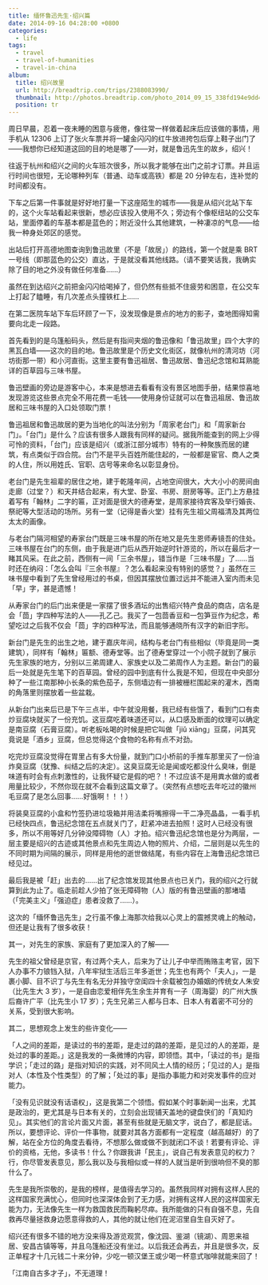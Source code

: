 ```yaml
---
title: 缅怀鲁迅先生·绍兴篇
date: 2014-09-16 04:28:00 +0800
categories:
  - life
tags:
  - travel
  - travel-of-humanities
  - travel-in-china
album:
  title: 绍兴故里
  url: http://breadtrip.com/trips/2388083990/
  thumbnail: http://photos.breadtrip.com/photo_2014_09_15_338fd194e9dd4440cbe91c3e8ec36449.jpg
  position: tr
---
```


周日早晨，忍着一夜未睡的困意与疲倦，像往常一样做着起床后应该做的事情，用手机从 12306 上订了张火车票并将一罐金闪闪的红牛放进挎包后穿上鞋子出门了——我想你已经知道这回的目的地是哪了——对，就是鲁迅先生的故乡，绍兴！

往返于杭州和绍兴之间的火车班次很多，所以我才能够在出门之前才订票。并且运行时间也很短，无论哪种列车（普通、动车或高铁）都是 20 分钟左右，连补觉的时间都没有。

下车之后第一件事就是好好地打量一下这座陌生的城市——我是从绍兴北站下车的，这个火车站看起来很新，想必应该投入使用不久；旁边有个像枢纽站的公交车站，里面停着的车基本都是蓝色的；附近没什么其他建筑，一种凄凉的气息——给我一种身处郊区的感觉。

出站后打开高德地图查询到鲁迅故里（不是「故居」）的路线，第一个就是乘 BRT 一号线（即那蓝色的公交）直达，于是就没看其他线路。（请不要笑话我，我确实除了目的地之外没有做任何准备……）

虽然在到达绍兴之前把金闪闪给喝掉了，但仍然有些抵不住疲劳和困意，在公交车上打起了瞌睡，有几次差点头撞铁杠上……

在第二医院车站下车后环顾了一下，没发现像是景点的地方的影子，查地图得知需要向北走一段路。

首先看到的是乌篷船码头，然后是有指间夹烟的鲁迅像和「鲁迅故里」四个大字的黑瓦白墙——这次的目的地。鲁迅故里是个历史文化街区，就像杭州的清河坊（河坊街那一带）和小河直街。这里主要有鲁迅祖居、鲁迅故居、鲁迅纪念馆和耳熟能详的百草园与三味书屋。

鲁迅壁画的旁边是游客中心，本来是想进去看看有没有景区地图手册，结果惊喜地发现游览这些景点完全不用花费一毛钱——使用身份证就可以在鲁迅祖居、鲁迅故居和三味书屋的入口处领取门票！

鲁迅祖居和鲁迅故居的更为当地化的叫法分别为「周家老台门」和「周家新台门」。「台门」是什么？应该有很多人跟我有同样的疑问。据我所能查到的网上少得可怜的资料，「台门」应该是绍兴（或浙江部分城市）特有的一种聚族而居的建筑，有点类似于四合院。台门不是平头百姓所能住起的，一般都是宦官、商人之类的人住，所以用姓氏、官职、店号等来命名以彰显身份。

老台门是先生祖辈的居住之地，建于乾隆年间，占地空间很大，大大小小的房间由走廊（过堂？）和天井结合起来，有大堂、卧室、书房、厨房等等。正门上方悬挂着写有「翰林」二字的匾，正对面是很大的德寿堂，是周家接待宾客及举行婚丧、祭祀等大型活动的场所。另有一堂（记得是香火堂）挂有先生祖父周福清及其两位太太的画像。

与老台门隔河相望的寿家台门既是三味书屋的所在地又是先生恩师寿镜吾的住处。三味书屋在台门的东侧，由于我是进门后从西开始逆时针游览的，所以在最后才一睹其风采。在此之前，西侧有一间「三余书屋」，错当作是「三味书屋」了……当时还在纳闷：「怎么会叫『三余书屋』？怎么看起来没有特别的感觉？」虽然在三味书屋中看到了先生曾经用过的书桌，但因其摆放位置过远并不能进入室内而未见「早」字，甚是遗憾！

从寿家台门的后门出来便是一家摆了很多酒坛的出售绍兴特产食品的商店，店名是会「茴」字四种写法的人——孔乙己。我买了一包茴香豆和一包笋豆作为纪念，希望吃过之后我不仅会「茴」字的四种写法，而且能够通晓所有汉字的新旧字形。

新台门是先生的出生之地，建于嘉庆年间，结构与老台门有些相似（毕竟是同一类建筑），同样有「翰林」匾额、德寿堂等。出了德寿堂穿过一个小院子就到了展示先生家族的地方，分别以三弟周建人、家族史以及二弟周作人为主题。新台门的最后一处就是先生笔下的百草园。曾经的园中到底有什么我是不知，但现在中央部分种了一些江南那种小长条的紫色茄子，东侧墙边有一排被栅栏围起来的灌木，西南的角落里则摆放着一些盆栽。

从新台门出来后已是下午三点半，中午就没用餐，我已经有些饿了，看到门口有卖炒豆腐块就买了一份充饥。这豆腐吃着味道还可以，从口感及断面的纹理可以确定是南豆腐（石膏豆腐）。听老板吆喝的时候是把它叫做「jiǔ xiāng」豆腐，问其究竟说是「酒乡」豆腐，但总觉得这个食物的名称有点不对劲。

吃完炒豆腐没觉得在胃里占有多大份量，就到门口小桥前的手推车那里买了一份油炸臭豆腐（犹豫、纠结之后的决定）。这臭豆腐无论是闻或吃都没什么臭味，倒是味道有时会有点刺激性的，让我怀疑它是假的吧？！不过应该不是用粪水做的或者用量比较少，不然你现在就不会看到这篇文章了。（突然有点想吃去年吃过的徽州毛豆腐了是怎么回事……好饿啊！！！）

将装臭豆腐的小盒和竹签扔进垃圾箱并用洁柔将嘴擦得一干二净亮晶晶，一看手机已经快四点，鲁迅纪念馆在五点就关门了，赶紧冲进去拍照！这时人已经没有很多，所以不用等好几分钟没障碍物（人）才拍。绍兴鲁迅纪念馆也是分为两层，一层主要是绍兴的古迹或其他景点和先生周边人物的照片、介绍，二层则是以先生的不同时期为间隔的展示，同样是用他的逝世做结尾，有些内容在上海鲁迅纪念馆已经见过。

最后我是被「赶」出去的……出了纪念馆发现其他景点也已关门，我的绍兴之行就算到此为止了。临走前趁人少拍了张无障碍物（人）版的有鲁迅壁画的那堵墙（「完美主义」「强迫症」患者没救了……）。

这次的「缅怀鲁迅先生」之行虽不像上海那次给我以心灵上的震撼灵魂上的触动，但还是让我有了很多收获！

其一，对先生的家族、家庭有了更加深入的了解——

先生的祖父曾经是京官，有过两个夫人，后来为了让儿子中举而贿赂主考官，因下人办事不力锒铛入狱，八年牢狱生活后三年多逝世；先生也有两个「夫人」，一是裹小脚、目不识丁与先生有名无分并独守空闺四十余载被包办婚姻的传统女人朱安（比先生大 3 岁），一是自由恋爱相伴先生余生并育有一子（周海婴）的广州大族后裔许广平（比先生小 17 岁）；先生兄弟三人都与日本、日本人有着密不可分的关系，受到很大影响。

其二，思想观念上发生的些许变化——

「人之间的差距，是读过的书的差距，是走过的路的差距，是见过的人的差距，是处过的事的差距。」这是我发的一条微博的内容，即领悟。其中，「读过的书」是指学识；「走过的路」是指对知识的实践，对不同风土人情的经历；「见过的人」是指对人（本性及个性类型）的了解；「处过的事」是指办事能力和对突发事件的应对能力。

「没有见识就没有话语权」，这是我第二个领悟。假如某个时事新闻一出来，尤其是政治的，更尤其是与日本有关的，立刻会出现铺天盖地的键盘侠们的「真知灼见」。其实他们的言论片面又片面，甚至有些就是无脑文字，说白了，都是屁话。所以，要想评论、评价一件事物，就要对其各方面都有一定程度（越高越好）的了解，站在全方位的角度去看待，不想那么做或做不到就闭口不谈！若要有评论、评价的资格，无他，多读书！什么？你跟我讲「民主」，说自己有发表意见的权力？行，你尽管发表意见，那么我以及与我相似或一样的人就当是听到很响但不臭的那什么了。

先生是我所崇敬的，是我的榜样，是值得去学习的。虽然我同样对拥有这样人民的这样国家充满忧心，但同时也深深体会到了无力感，对拥有这样人民的这样国家无能为力，无法像先生一样为救国救民而鞠躬尽瘁。我所能做的只有自强不息，先自救再尽量拯救身边愿意得救的人，其他的就让他们在泥沼里自生自灭好了。

绍兴还有很多不错的地方没来得及游览观赏，像沈园、鉴湖（镜湖）、周恩来祖居、安昌古镇等等，并且乌篷船还没有坐过。以后我还会再去，并且是很多次，反正单程才十几元钱二十来分钟，少吃一顿汉堡王或少喝一杯意式咖啡就能来回了！

「江南自古多才子」，不无道理！
